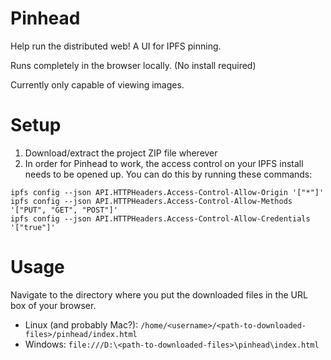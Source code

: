 # Pinhead
Help run the distributed web! A UI for IPFS pinning.

Runs completely in the browser locally. (No install required)

Currently only capable of viewing images.

# Setup
1. Download/extract the project ZIP file wherever
2. In order for Pinhead to work, the access control on your IPFS install needs to be opened up. You can do this by running these commands:
```
ipfs config --json API.HTTPHeaders.Access-Control-Allow-Origin '["*"]'
ipfs config --json API.HTTPHeaders.Access-Control-Allow-Methods '["PUT", "GET", "POST"]'
ipfs config --json API.HTTPHeaders.Access-Control-Allow-Credentials '["true"]'
```

# Usage
Navigate to the directory where you put the downloaded files in the URL box of your browser.
* Linux (and probably Mac?): `/home/<username>/<path-to-downloaded-files>/pinhead/index.html`
* Windows: `file:///D:\<path-to-downloaded-files>\pinhead\index.html`
